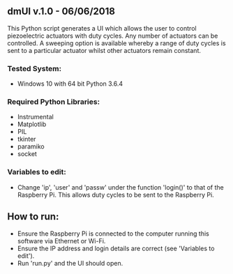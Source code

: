 ## dmUI v.1.0 - 06/06/2018

This Python script generates a UI which allows the user to control piezoelectric actuators with duty cycles.
Any number of actuators can be controlled. A sweeping option is available whereby a range of duty cycles is sent to a particular actuator whilst other actuators remain constant.

### Tested System:
- Windows 10 with 64 bit Python 3.6.4

### Required Python Libraries:
- Instrumental
- Matplotlib
- PIL
- tkinter
- paramiko
- socket

### Variables to edit:
- Change 'ip', 'user' and 'passw' under the function 'login()' to that of the Raspberry Pi.
This allows duty cycles to be sent to the Raspberry Pi.

## How to run:
- Ensure the Raspberry Pi is connected to the computer running this software via Ethernet or Wi-Fi.
- Ensure the IP address and login details are correct (see 'Variables to edit').
- Run 'run.py' and the UI should open.